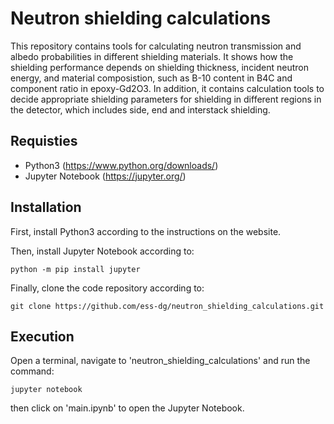 # Neutron shielding calculations

This repository contains tools for calculating neutron transmission and albedo probabilities in different shielding materials. It shows how the shielding performance depends on shielding thickness, incident neutron energy, and material composistion, such as B-10 content in B4C and component ratio in epoxy-Gd2O3. In addition, it contains calculation tools to decide appropriate shielding parameters for shielding in different regions in the detector, which includes side, end and interstack shielding.

## Requisties
- Python3 (https://www.python.org/downloads/)
- Jupyter Notebook (https://jupyter.org/)

## Installation

First, install Python3 according to the instructions on the website.

Then, install Jupyter Notebook according to:
```
python -m pip install jupyter 
```

Finally, clone the code repository according to:
```
git clone https://github.com/ess-dg/neutron_shielding_calculations.git
```

## Execution

Open a terminal, navigate to 'neutron_shielding_calculations' and run the command:
```
jupyter notebook
```
then click on 'main.ipynb' to open the Jupyter Notebook.
